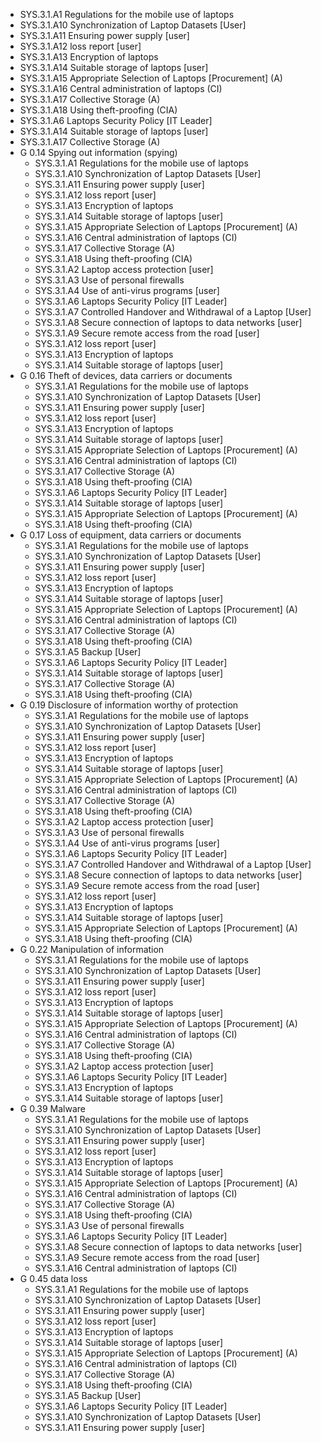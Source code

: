   * SYS.3.1.A1 Regulations for the mobile use of laptops
  * SYS.3.1.A10 Synchronization of Laptop Datasets [User]
  * SYS.3.1.A11 Ensuring power supply [user]
  * SYS.3.1.A12 loss report [user]
  * SYS.3.1.A13 Encryption of laptops
  * SYS.3.1.A14 Suitable storage of laptops [user]
  * SYS.3.1.A15 Appropriate Selection of Laptops [Procurement] (A)
  * SYS.3.1.A16 Central administration of laptops (CI)
  * SYS.3.1.A17 Collective Storage (A)
  * SYS.3.1.A18 Using theft-proofing (CIA)
  * SYS.3.1.A6 Laptops Security Policy [IT Leader]
  * SYS.3.1.A14 Suitable storage of laptops [user]
  * SYS.3.1.A17 Collective Storage (A)
* G 0.14 Spying out information (spying)
  * SYS.3.1.A1 Regulations for the mobile use of laptops
  * SYS.3.1.A10 Synchronization of Laptop Datasets [User]
  * SYS.3.1.A11 Ensuring power supply [user]
  * SYS.3.1.A12 loss report [user]
  * SYS.3.1.A13 Encryption of laptops
  * SYS.3.1.A14 Suitable storage of laptops [user]
  * SYS.3.1.A15 Appropriate Selection of Laptops [Procurement] (A)
  * SYS.3.1.A16 Central administration of laptops (CI)
  * SYS.3.1.A17 Collective Storage (A)
  * SYS.3.1.A18 Using theft-proofing (CIA)
  * SYS.3.1.A2 Laptop access protection [user]
  * SYS.3.1.A3 Use of personal firewalls
  * SYS.3.1.A4 Use of anti-virus programs [user]
  * SYS.3.1.A6 Laptops Security Policy [IT Leader]
  * SYS.3.1.A7 Controlled Handover and Withdrawal of a Laptop [User]
  * SYS.3.1.A8 Secure connection of laptops to data networks [user]
  * SYS.3.1.A9 Secure remote access from the road [user]
  * SYS.3.1.A12 loss report [user]
  * SYS.3.1.A13 Encryption of laptops
  * SYS.3.1.A14 Suitable storage of laptops [user]
* G 0.16 Theft of devices, data carriers or documents
  * SYS.3.1.A1 Regulations for the mobile use of laptops
  * SYS.3.1.A10 Synchronization of Laptop Datasets [User]
  * SYS.3.1.A11 Ensuring power supply [user]
  * SYS.3.1.A12 loss report [user]
  * SYS.3.1.A13 Encryption of laptops
  * SYS.3.1.A14 Suitable storage of laptops [user]
  * SYS.3.1.A15 Appropriate Selection of Laptops [Procurement] (A)
  * SYS.3.1.A16 Central administration of laptops (CI)
  * SYS.3.1.A17 Collective Storage (A)
  * SYS.3.1.A18 Using theft-proofing (CIA)
  * SYS.3.1.A6 Laptops Security Policy [IT Leader]
  * SYS.3.1.A14 Suitable storage of laptops [user]
  * SYS.3.1.A15 Appropriate Selection of Laptops [Procurement] (A)
  * SYS.3.1.A18 Using theft-proofing (CIA)
* G 0.17 Loss of equipment, data carriers or documents
  * SYS.3.1.A1 Regulations for the mobile use of laptops
  * SYS.3.1.A10 Synchronization of Laptop Datasets [User]
  * SYS.3.1.A11 Ensuring power supply [user]
  * SYS.3.1.A12 loss report [user]
  * SYS.3.1.A13 Encryption of laptops
  * SYS.3.1.A14 Suitable storage of laptops [user]
  * SYS.3.1.A15 Appropriate Selection of Laptops [Procurement] (A)
  * SYS.3.1.A16 Central administration of laptops (CI)
  * SYS.3.1.A17 Collective Storage (A)
  * SYS.3.1.A18 Using theft-proofing (CIA)
  * SYS.3.1.A5 Backup [User]
  * SYS.3.1.A6 Laptops Security Policy [IT Leader]
  * SYS.3.1.A14 Suitable storage of laptops [user]
  * SYS.3.1.A17 Collective Storage (A)
  * SYS.3.1.A18 Using theft-proofing (CIA)
* G 0.19 Disclosure of information worthy of protection
  * SYS.3.1.A1 Regulations for the mobile use of laptops
  * SYS.3.1.A10 Synchronization of Laptop Datasets [User]
  * SYS.3.1.A11 Ensuring power supply [user]
  * SYS.3.1.A12 loss report [user]
  * SYS.3.1.A13 Encryption of laptops
  * SYS.3.1.A14 Suitable storage of laptops [user]
  * SYS.3.1.A15 Appropriate Selection of Laptops [Procurement] (A)
  * SYS.3.1.A16 Central administration of laptops (CI)
  * SYS.3.1.A17 Collective Storage (A)
  * SYS.3.1.A18 Using theft-proofing (CIA)
  * SYS.3.1.A2 Laptop access protection [user]
  * SYS.3.1.A3 Use of personal firewalls
  * SYS.3.1.A4 Use of anti-virus programs [user]
  * SYS.3.1.A6 Laptops Security Policy [IT Leader]
  * SYS.3.1.A7 Controlled Handover and Withdrawal of a Laptop [User]
  * SYS.3.1.A8 Secure connection of laptops to data networks [user]
  * SYS.3.1.A9 Secure remote access from the road [user]
  * SYS.3.1.A12 loss report [user]
  * SYS.3.1.A13 Encryption of laptops
  * SYS.3.1.A14 Suitable storage of laptops [user]
  * SYS.3.1.A15 Appropriate Selection of Laptops [Procurement] (A)
  * SYS.3.1.A18 Using theft-proofing (CIA)
* G 0.22 Manipulation of information
  * SYS.3.1.A1 Regulations for the mobile use of laptops
  * SYS.3.1.A10 Synchronization of Laptop Datasets [User]
  * SYS.3.1.A11 Ensuring power supply [user]
  * SYS.3.1.A12 loss report [user]
  * SYS.3.1.A13 Encryption of laptops
  * SYS.3.1.A14 Suitable storage of laptops [user]
  * SYS.3.1.A15 Appropriate Selection of Laptops [Procurement] (A)
  * SYS.3.1.A16 Central administration of laptops (CI)
  * SYS.3.1.A17 Collective Storage (A)
  * SYS.3.1.A18 Using theft-proofing (CIA)
  * SYS.3.1.A2 Laptop access protection [user]
  * SYS.3.1.A6 Laptops Security Policy [IT Leader]
  * SYS.3.1.A13 Encryption of laptops
  * SYS.3.1.A14 Suitable storage of laptops [user]
* G 0.39 Malware
  * SYS.3.1.A1 Regulations for the mobile use of laptops
  * SYS.3.1.A10 Synchronization of Laptop Datasets [User]
  * SYS.3.1.A11 Ensuring power supply [user]
  * SYS.3.1.A12 loss report [user]
  * SYS.3.1.A13 Encryption of laptops
  * SYS.3.1.A14 Suitable storage of laptops [user]
  * SYS.3.1.A15 Appropriate Selection of Laptops [Procurement] (A)
  * SYS.3.1.A16 Central administration of laptops (CI)
  * SYS.3.1.A17 Collective Storage (A)
  * SYS.3.1.A18 Using theft-proofing (CIA)
  * SYS.3.1.A3 Use of personal firewalls
  * SYS.3.1.A6 Laptops Security Policy [IT Leader]
  * SYS.3.1.A8 Secure connection of laptops to data networks [user]
  * SYS.3.1.A9 Secure remote access from the road [user]
  * SYS.3.1.A16 Central administration of laptops (CI)
* G 0.45 data loss
  * SYS.3.1.A1 Regulations for the mobile use of laptops
  * SYS.3.1.A10 Synchronization of Laptop Datasets [User]
  * SYS.3.1.A11 Ensuring power supply [user]
  * SYS.3.1.A12 loss report [user]
  * SYS.3.1.A13 Encryption of laptops
  * SYS.3.1.A14 Suitable storage of laptops [user]
  * SYS.3.1.A15 Appropriate Selection of Laptops [Procurement] (A)
  * SYS.3.1.A16 Central administration of laptops (CI)
  * SYS.3.1.A17 Collective Storage (A)
  * SYS.3.1.A18 Using theft-proofing (CIA)
  * SYS.3.1.A5 Backup [User]
  * SYS.3.1.A6 Laptops Security Policy [IT Leader]
  * SYS.3.1.A10 Synchronization of Laptop Datasets [User]
  * SYS.3.1.A11 Ensuring power supply [user]
